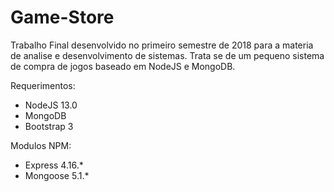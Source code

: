 # Game-Store

Trabalho Final desenvolvido no primeiro semestre de 2018 para a materia de analise e desenvolvimento de sistemas. Trata se de um pequeno sistema de compra de jogos baseado em NodeJS e MongoDB.

Requerimentos:

- NodeJS 13.0
- MongoDB
- Bootstrap 3

Modulos NPM:
- Express 4.16.*
- Mongoose 5.1.*
